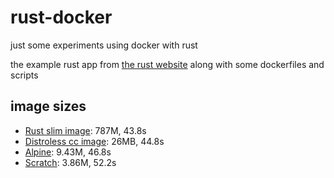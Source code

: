 # rust-docker

just some experiments using docker with rust

the example rust app from
[the rust website](https://www.rust-lang.org/learn/get-started) along with some
dockerfiles and scripts

## image sizes
- [Rust slim image](Dockerfile.distroless): 787M, 43.8s
- [Distroless cc image](Dockerfile.distroless): 26MB, 44.8s
- [Alpine](Dockerfile.alpine): 9.43M, 46.8s
- [Scratch](Dockerfile.scratch): 3.86M, 52.2s
